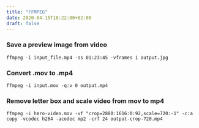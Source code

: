 ```yaml
---
title: "FFMPEG"
date: 2020-04-15T18:22:00+02:00
draft: false
---
```


### Save a preview image from video
```ffmpeg -i input_file.mp4 -ss 01:23:45 -vframes 1 output.jpg```

### Convert .mov to .mp4
`ffmpeg -i input.mov -q:v 0 output.mp4`

### Remove letter box and scale video from mov to mp4
```ffmpeg -i hero-video.mov -vf "crop=2880:1616:0:92,scale=720:-1" -c:a copy -vcodec h264 -acodec mp2 -crf 24 output-crop-720.mp4```